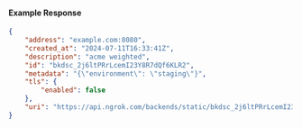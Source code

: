 <!-- Code generated for API Clients. DO NOT EDIT. -->

#### Example Response

```json
{
	"address": "example.com:8080",
	"created_at": "2024-07-11T16:33:41Z",
	"description": "acme weighted",
	"id": "bkdsc_2j6ltPRrLcemI23Y8R7dQf6KLR2",
	"metadata": "{\"environment\": \"staging\"}",
	"tls": {
		"enabled": false
	},
	"uri": "https://api.ngrok.com/backends/static/bkdsc_2j6ltPRrLcemI23Y8R7dQf6KLR2"
}
```
